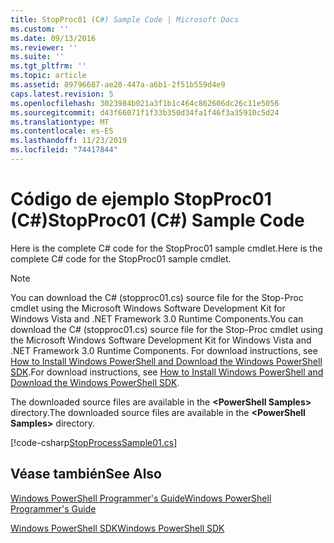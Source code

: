 ```yaml
---
title: StopProc01 (C#) Sample Code | Microsoft Docs
ms.custom: ''
ms.date: 09/13/2016
ms.reviewer: ''
ms.suite: ''
ms.tgt_pltfrm: ''
ms.topic: article
ms.assetid: 89796687-ae20-447a-a6b1-2f51b559d4e9
caps.latest.revision: 5
ms.openlocfilehash: 3023984b021a3f1b1c464c862606dc26c11e5056
ms.sourcegitcommit: d43f66071f1f33b350d34fa1f46f3a35910c5d24
ms.translationtype: MT
ms.contentlocale: es-ES
ms.lasthandoff: 11/23/2019
ms.locfileid: "74417844"
---
```

# <a name="stopproc01-c-sample-code"></a><span data-ttu-id="d5a6e-102">Código de ejemplo StopProc01 (C#)</span><span class="sxs-lookup"><span data-stu-id="d5a6e-102">StopProc01 (C#) Sample Code</span></span>

<span data-ttu-id="d5a6e-103">Here is the complete C# code for the StopProc01 sample cmdlet.</span><span class="sxs-lookup"><span data-stu-id="d5a6e-103">Here is the complete C# code for the StopProc01 sample cmdlet.</span></span>

> [!NOTE]
> <span data-ttu-id="d5a6e-104">You can download the C# (stopproc01.cs) source file for the Stop-Proc cmdlet using the Microsoft Windows Software Development Kit for Windows Vista and .NET Framework 3.0 Runtime Components.</span><span class="sxs-lookup"><span data-stu-id="d5a6e-104">You can download the C# (stopproc01.cs) source file for the Stop-Proc cmdlet using the Microsoft Windows Software Development Kit for Windows Vista and .NET Framework 3.0 Runtime Components.</span></span> <span data-ttu-id="d5a6e-105">For download instructions, see [How to Install Windows PowerShell and Download the Windows PowerShell SDK](/powershell/scripting/developer/installing-the-windows-powershell-sdk).</span><span class="sxs-lookup"><span data-stu-id="d5a6e-105">For download instructions, see [How to Install Windows PowerShell and Download the Windows PowerShell SDK](/powershell/scripting/developer/installing-the-windows-powershell-sdk).</span></span>
>
> <span data-ttu-id="d5a6e-106">The downloaded source files are available in the **\<PowerShell Samples>** directory.</span><span class="sxs-lookup"><span data-stu-id="d5a6e-106">The downloaded source files are available in the **\<PowerShell Samples>** directory.</span></span>

[!code-csharp[StopProcessSample01.cs](../../../../powershell-sdk-samples/SDK-2.0/csharp/StopProcessSample01/StopProcessSample01.cs#L11-L212 "StopProcessSample01.cs")]

## <a name="see-also"></a><span data-ttu-id="d5a6e-107">Véase también</span><span class="sxs-lookup"><span data-stu-id="d5a6e-107">See Also</span></span>

[<span data-ttu-id="d5a6e-108">Windows PowerShell Programmer's Guide</span><span class="sxs-lookup"><span data-stu-id="d5a6e-108">Windows PowerShell Programmer's Guide</span></span>](./windows-powershell-programmer-s-guide.md)

[<span data-ttu-id="d5a6e-109">Windows PowerShell SDK</span><span class="sxs-lookup"><span data-stu-id="d5a6e-109">Windows PowerShell SDK</span></span>](../windows-powershell-reference.md)
